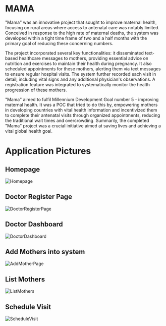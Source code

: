# MAMA

"Mama" was an innovative project that sought to improve maternal health, focusing on rural areas where access to antenatal care was notably limited. Conceived in response to the high rate of maternal deaths, the system was developed within a tight time frame of two and a half months with the primary goal of reducing these concerning numbers.

The project incorporated several key functionalities: it disseminated text-based healthcare messages to mothers, providing essential advice on nutrition and exercises to maintain their health during pregnancy. It also scheduled appointments for these mothers, alerting them via text messages to ensure regular hospital visits. The system further recorded each visit in detail, including vital signs and any additional physician's observations. A registration feature was integrated to systematically monitor the health progression of these mothers.

"Mama" aimed to fulfil Millennium Development Goal number 5 - improving maternal health. It was a POC that tried to do this by, empowering mothers in developing countries with vital health information and incentivized them to complete their antenatal visits through organized appointments, reducing the traditional wait times and overcrowding. Summarily, the completed "Mama" project was a crucial initiative aimed at saving lives and achieving a vital global health goal.

# Application Pictures
## Homepage
![Homepage](https://github.com/steveodhiambo/MAMA/assets/16764448/417a40a0-6288-4b41-826a-e72ff1d297af)

## Doctor Register Page
![DoctorRegisterPage](https://github.com/steveodhiambo/MAMA/assets/16764448/dae02b3f-9d89-4486-a539-3d05c920fd82)

## Doctor Dashboard
![DoctorDashboard](https://github.com/steveodhiambo/MAMA/assets/16764448/8592b268-0307-43ef-8c73-0ce0354dc89a)

## Add Mothers into system
![AddMotherPage](https://github.com/steveodhiambo/MAMA/assets/16764448/bb610ebe-09e9-4713-b321-55006bc39b88)

## List Mothers
![ListMothers](https://github.com/steveodhiambo/MAMA/assets/16764448/b735355f-70fa-46c0-9915-34577bd87b31)

## Schedule Visit
![ScheduleVisit](https://github.com/steveodhiambo/MAMA/assets/16764448/32291cce-f2a4-43b0-ae97-9e9a41f8dea1)
